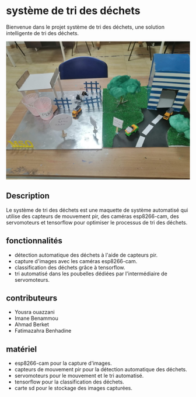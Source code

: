 # système de tri des déchets

Bienvenue dans le projet système de tri des déchets, une solution intelligente de tri des déchets.


![Aperçu du Projet](https://github.com/Ibenammou/tri_de_dechets/blob/master/pic%20of%20maq.jpg)



## Description

Le système de tri des déchets est une maquette de système automatisé qui utilise des capteurs de mouvement pir, des caméras esp8266-cam, des servomoteurs et tensorflow pour optimiser le processus de tri des déchets.

## fonctionnalités

- détection automatique des déchets à l'aide de capteurs pir.
- capture d'images avec les caméras esp8266-cam.
- classification des déchets grâce à tensorflow.
- tri automatisé dans les poubelles dédiées par l'intermédiaire de servomoteurs.

## contributeurs

- Yousra ouazzani
-  Imane Benammou
- Ahmad Berket
- Fatimazahra Benhadine

## matériel

- esp8266-cam pour la capture d'images.
- capteurs de mouvement pir pour la détection automatique des déchets.
- servomoteurs pour le mouvement et le tri automatisé.
- tensorflow pour la classification des déchets.
- carte sd pour le stockage des images capturées.
